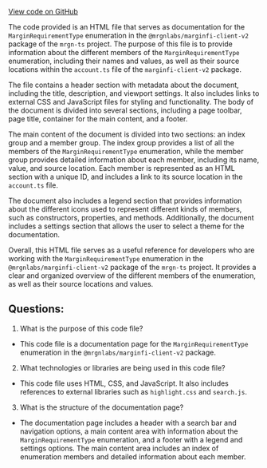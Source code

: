[View code on GitHub](https://github.com/mrgnlabs/mrgn-ts/docs/enums/MarginRequirementType.html)

The code provided is an HTML file that serves as documentation for the `MarginRequirementType` enumeration in the `@mrgnlabs/marginfi-client-v2` package of the `mrgn-ts` project. The purpose of this file is to provide information about the different members of the `MarginRequirementType` enumeration, including their names and values, as well as their source locations within the `account.ts` file of the `marginfi-client-v2` package.

The file contains a header section with metadata about the document, including the title, description, and viewport settings. It also includes links to external CSS and JavaScript files for styling and functionality. The body of the document is divided into several sections, including a page toolbar, page title, container for the main content, and a footer.

The main content of the document is divided into two sections: an index group and a member group. The index group provides a list of all the members of the `MarginRequirementType` enumeration, while the member group provides detailed information about each member, including its name, value, and source location. Each member is represented as an HTML section with a unique ID, and includes a link to its source location in the `account.ts` file.

The document also includes a legend section that provides information about the different icons used to represent different kinds of members, such as constructors, properties, and methods. Additionally, the document includes a settings section that allows the user to select a theme for the documentation.

Overall, this HTML file serves as a useful reference for developers who are working with the `MarginRequirementType` enumeration in the `@mrgnlabs/marginfi-client-v2` package of the `mrgn-ts` project. It provides a clear and organized overview of the different members of the enumeration, as well as their source locations and values.
## Questions: 
 1. What is the purpose of this code file?
- This code file is a documentation page for the `MarginRequirementType` enumeration in the `@mrgnlabs/marginfi-client-v2` package.

2. What technologies or libraries are being used in this code file?
- This code file uses HTML, CSS, and JavaScript. It also includes references to external libraries such as `highlight.css` and `search.js`.

3. What is the structure of the documentation page?
- The documentation page includes a header with a search bar and navigation options, a main content area with information about the `MarginRequirementType` enumeration, and a footer with a legend and settings options. The main content area includes an index of enumeration members and detailed information about each member.